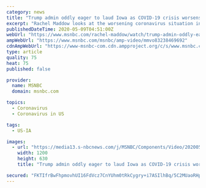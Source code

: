 ```yaml
---
category: news
title: "Trump admin oddly eager to laud Iowa as COVID-19 crisis worsens"
excerpt: "Rachel Maddow looks at the worsening coronavirus situation in Iowa as infections grow at an alarming rate, making the Trump administration's praise for Governor Reynolds' handling of the crisis hard to understand."
publishedDateTime: 2020-05-09T04:51:00Z
webUrl: "https://www.msnbc.com/rachel-maddow/watch/trump-admin-oddly-eager-to-laud-iowa-as-covid-19-crisis-worsens-83238469692"
ampWebUrl: "https://www.msnbc.com/msnbc/amp-video/mmvo83238469692"
cdnAmpWebUrl: "https://www-msnbc-com.cdn.ampproject.org/c/s/www.msnbc.com/msnbc/amp-video/mmvo83238469692"
type: article
quality: 75
heat: 75
published: false

provider:
  name: MSNBC
  domain: msnbc.com

topics:
  - Coronavirus
  - Coronavirus in US

tags:
  - US-IA

images:
  - url: "https://media13.s-nbcnews.com/j/MSNBC/Components/Video/202005/n_maddow_iowa_200508_1920x1080.nbcnews-fp-1200-630.jpg"
    width: 1200
    height: 630
    title: "Trump admin oddly eager to laud Iowa as COVID-19 crisis worsens"

secured: "FKTIfrBwFhpmovhUI16FdVcz7CnYUhm0tRkCygry+i7ASIlhBq/5C2MUaoRHpxJ6HDkczH3Vfo34Qrg7jNzlLlposYdphUoI4R9tlfH5ogP6jXNFcxuSBGG1HkuKp2yYgD5LVIavY24jWFm+acpUaKr5hsCbrFtpPPfMWpaR3JuFYsgEwumJ2yzb6WbjjNP9j+/IsMhTMeXk+gEkoan0DaVys6E8WRTHRFAk/0bkLhO+xluTQbbUt9wDCW6hmsb456yzbjzWMTG3UQotQ89LgR6wcTqgz4ieo93o11SF6/XCqTlmoUZEEaW3H7LjqkUz;P2YgERv1hN1NSC2NDP5L5Q=="
---
```


